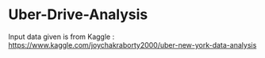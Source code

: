 # Uber-Drive-Analysis

Input data given is from Kaggle : https://www.kaggle.com/joychakraborty2000/uber-new-york-data-analysis
